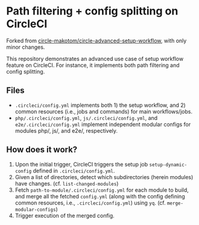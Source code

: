 # Path filtering + config splitting on CircleCI

Forked from [circle-makotom/circle-advanced-setup-workflow](https://github.com/circle-makotom/circle-advanced-setup-workflow), with only minor changes.

This repository demonstrates an advanced use case of setup workflow feature on CircleCI. For instance, it implements both path filtering and config splitting.

## Files

* `.circleci/config.yml` implements both 1) the setup workflow, and 2) common resources (i.e., jobs and commands) for main workflows/jobs.
* `php/.circleci/config.yml`, `js/.circleci/config.yml`, and `e2e/.circleci/config.yml` implement independent modular configs for modules php/, js/, and e2e/, respectively.

## How does it work?

1.  Upon the initial trigger, CircleCI triggers the setup job `setup-dynamic-config` defined in `.circleci/config.yml`.
2.  Given a list of directories, detect which subdirectories (herein modules) have changes. (cf. `list-changed-modules`)
3.  Fetch `path-to-module/.circleci/config.yml` for each module to build, and merge all the fetched `config.yml` (along with the config defining common resources, i.e., `.circleci/config.yml`) using `yq`. (cf. `merge-modular-configs`)
4.  Trigger execution of the merged config.
